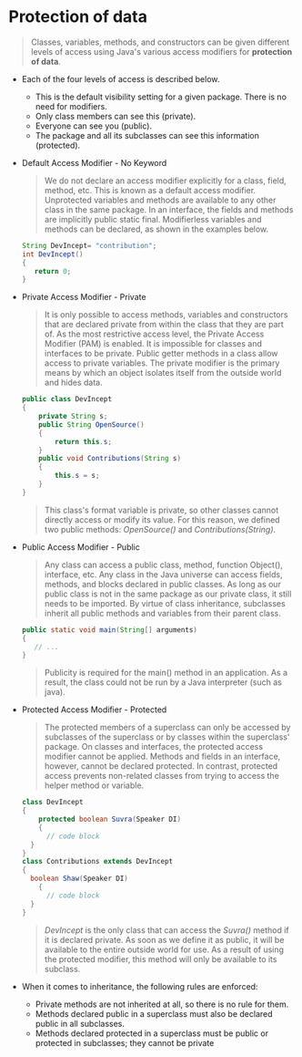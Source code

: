 # Protection of data

> Classes, variables, methods, and constructors can be given different levels of access using Java's various access modifiers for **protection of data**.

- Each of the four levels of access is described below.
    - This is the default visibility setting for a given package. There is no need for modifiers.
    - Only class members can see this (private).
    - Everyone can see you (public).
    - The package and all its subclasses can see this information (protected).
- Default Access Modifier - No Keyword

    > We do not declare an access modifier explicitly for a class, field, method, etc. This is known as a default access modifier. Unprotected variables and methods are available to any other class in the same package. In an interface, the fields and methods are implicitly public static final. Modifierless variables and methods can be declared, as shown in the examples below.

    ```java
    String DevIncept= "contribution";
    int DevIncept()
    {
       return 0;
    }
    ```

- Private Access Modifier - Private

    > It is only possible to access methods, variables and constructors that are declared private from within the class that they are part of. As the most restrictive access level, the Private Access Modifier (PAM) is enabled. It is impossible for classes and interfaces to be private. Public getter methods in a class allow access to private variables. The private modifier is the primary means by which an object isolates itself from the outside world and hides data.

    ```java
    public class DevIncept
    {
    	private String s;
    	public String OpenSource()
    	{
    		return this.s;
    	}
    	public void Contributions(String s)
    	{
    		this.s = s;
    	}
    }
    ```

    > This class's format variable is private, so other classes cannot directly access or modify its value. For this reason, we defined two public methods: *OpenSource()* and *Contributions(String)*.

- Public Access Modifier - Public

    > Any class can access a public class, method, function Object(), interface, etc. Any class in the Java universe can access fields, methods, and blocks declared in public classes. As long as our public class is not in the same package as our private class, it still needs to be imported. By virtue of class inheritance, subclasses inherit all public methods and variables from their parent class.

    ```java
    public static void main(String[] arguments)
    {
       // ...
    }
    ```

    > Publicity is required for the main() method in an application. As a result, the class could not be run by a Java interpreter (such as java).

- Protected Access Modifier - Protected

    > The protected members of a superclass can only be accessed by subclasses of the superclass or by classes within the superclass' package. On classes and interfaces, the protected access modifier cannot be applied. Methods and fields in an interface, however, cannot be declared protected. In contrast, protected access prevents non-related classes from trying to access the helper method or variable.

    ```java
    class DevIncept
    {
    	protected boolean Suvra(Speaker DI)
    	{
          // code block
      }
    }
    class Contributions extends DevIncept
    {
      boolean Shaw(Speaker DI)
    	{
          // code block
      }
    }
    ```

    > *DevIncept* is the only class that can access the *Suvra()* method if it is declared private. As soon as we define it as public, it will be available to the entire outside world for use. As a result of using the protected modifier, this method will only be available to its subclass.

- When it comes to inheritance, the following rules are enforced:
    - Private methods are not inherited at all, so there is no rule for them.
    - Methods declared public in a superclass must also be declared public in all subclasses.
    - Methods declared protected in a superclass must be public or protected in subclasses; they cannot be private